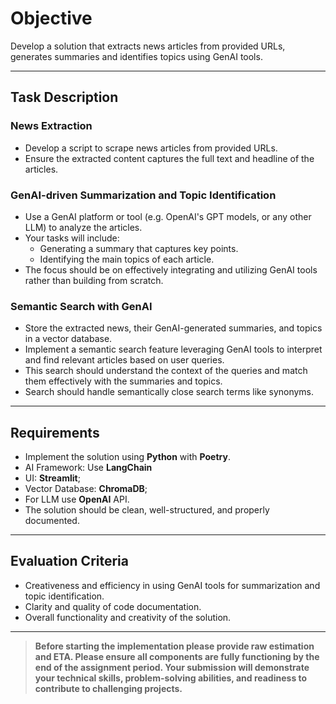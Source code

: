 # Objective
Develop a solution that extracts news articles from provided URLs, generates summaries and identifies topics using GenAI tools.

---

## Task Description

### News Extraction

- Develop a script to scrape news articles from provided URLs.
- Ensure the extracted content captures the full text and headline of the articles.

### GenAI-driven Summarization and Topic Identification

- Use a GenAI platform or tool (e.g. OpenAI's GPT models, or any other LLM) to analyze the articles.
- Your tasks will include:
  - Generating a summary that captures key points.
  - Identifying the main topics of each article.
- The focus should be on effectively integrating and utilizing GenAI tools rather than building from scratch.

### Semantic Search with GenAI

- Store the extracted news, their GenAI-generated summaries, and topics in a vector database.
- Implement a semantic search feature leveraging GenAI tools to interpret and find relevant articles based on user queries.
- This search should understand the context of the queries and match them effectively with the summaries and topics.
- Search should handle semantically close search terms like synonyms.

---

## Requirements

- Implement the solution using **Python** with **Poetry**.
- AI Framework: Use **LangChain**
- UI: **Streamlit**;
- Vector Database: **ChromaDB**;
- For LLM use **OpenAI** API.
- The solution should be clean, well-structured, and properly documented.
---

## Evaluation Criteria

- Creativeness and efficiency in using GenAI tools for summarization and topic identification.
- Clarity and quality of code documentation.
- Overall functionality and creativity of the solution.

---

> **Before starting the implementation please provide raw estimation and ETA. Please ensure all components are fully functioning by the end of the assignment period. Your submission will demonstrate your technical skills, problem-solving abilities, and readiness to contribute to challenging projects.**